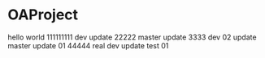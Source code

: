 # OAProject
hello world
111111111 dev update
22222 master update
3333 dev 02 update
master update 01
44444 real dev update
test 01
